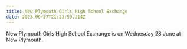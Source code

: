 ```yaml
---
title: New Plymouth Girls High School Exchange
date: 2023-06-27T21:23:59.214Z
---
```

New Plymouth Girls High School Exchange is on  Wednesday 28 June at New Plymouth.